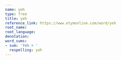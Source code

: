```yaml
---
name: yeh
type: free
title: yeh
reference_link: https://www.etymonline.com/word/yeh
root_name: 
root_language: 
denotation: 
word_sums:
- sum: 'Yeh + '
  respelling: yeh
---
```

